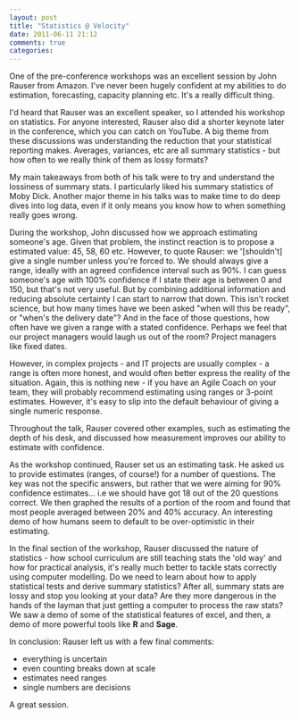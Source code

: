 ```yaml
---
layout: post
title: "Statistics @ Velocity"
date: 2011-06-11 21:12
comments: true
categories: 
---
```


One of the pre-conference workshops was an excellent session by John Rauser from
Amazon. I've never been hugely confident at my abilities to do estimation,
forecasting, capacity planning etc. It's a really difficult thing.

I'd heard that Rauser was an excellent speaker, so I attended his workshop on
statistics. For anyone interested, Rauser also did a shorter keynote later in
the conference, which you can catch on YouTube. A big theme from these
discussions was understanding the reduction that your statistical reporting
makes. Averages, variances, etc are all summary statistics - but how often to we
really think of them as lossy formats?

  

  My main takeaways from both of his talk were to try and understand the
  lossiness of summary stats. I particularly liked his summary statistics of
  Moby Dick. Another major theme in his talks was to make time to do deep dives
  into log data, even if it only means you know how to when something really
  goes wrong.

  

  During the workshop, John discussed how we approach estimating someone's age.
  Given that problem, the instinct reaction is to propose a estimated value: 45,
  58, 60 etc. However, to quote Rauser: we '[shouldn't] give a single number
  unless you're forced to. We should always give a range, ideally with an agreed
  confidence interval such as 90%. I can guess someone's age with 100%
  confidence if I state their age is between 0 and 150, but that's not very
  useful. But by combining additional information and reducing absolute
  certainty I can start to narrow that down. This isn't rocket science, but how
  many times have we been asked "when will this be ready", or "when's the
  delivery date"? And in the face of those questions, how often have we given a
  range with a stated confidence. Perhaps we feel that our project managers
  would laugh us out of the room? Project managers like fixed dates.

However, in complex projects - and IT projects are usually complex - a range is
often more honest, and would often better express the reality of the situation.
Again, this is nothing new - if you have an Agile Coach on your team, they will
probably recommend estimating using ranges or 3-point estimates. However, it's
easy to slip into the default behaviour of giving a single numeric response.

  Throughout the talk, Rauser covered other examples, such as estimating the
  depth of his desk, and discussed how measurement improves our ability to
  estimate with confidence.

  

  As the workshop continued, Rauser set us an estimating task. He asked us to
  provide estimates (ranges, of course!) for a number of questions. The key was
  not the specific answers, but rather that we were aiming for 90% confidence
  estimates... i.e we should have got 18 out of the 20 questions correct. We
  then graphed the results of a portion of the room and found that most people
  averaged between 20% and 40% accuracy. An interesting demo of how humans seem
  to default to be over-optimistic in their estimating.

  

  In the final section of the workshop, Rauser discussed the nature of
  statistics - how school curriculum are still teaching stats the 'old way' and
  how for practical analysis, it's really much better to tackle stats correctly
  using computer modelling. Do we need to learn about how to apply statistical
  tests and derive summary statistics? After all, summary stats are lossy and
  stop you looking at your data? Are they more dangerous in the hands of the
  layman that just getting a computer to process the raw stats? We saw a demo of
  some of the statistical features of excel, and then, a demo of more powerful
  tools like **R** and **Sage**.

  

  In conclusion: Rauser left us with a few final comments:

  * everything is uncertain
  * even counting breaks down at scale
  * estimates need ranges
  * single numbers are decisions

A great session.